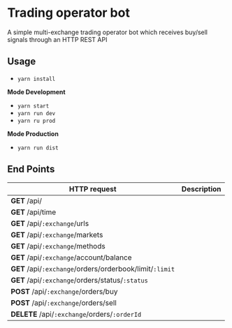 Trading operator bot
=

A simple multi-exchange trading operator bot which receives buy/sell signals through an HTTP REST API

## Usage
- `yarn install`

**Mode Development**
- `yarn start`
- `yarn run dev`
- `yarn ru prod`

**Mode Production**
- `yarn run dist`

<!-- TODO: Add description -->


## End Points

HTTP request | Description
------------ | -------------
**GET** /api/ |
**GET** /api/time |
**GET** /api/`:exchange`/urls |
**GET** /api/`:exchange`/markets |
**GET** /api/`:exchange`/methods |
**GET** /api/`:exchange`/account/balance |
**GET** /api/`:exchange`/orders/orderbook/limit/`:limit` |
**GET** /api/`:exchange`/orders/status/`:status` |
**POST** /api/`:exchange`/orders/buy |
**POST** /api/`:exchange`/orders/sell |
**DELETE** /api/`:exchange`/orders/`:orderId` |
